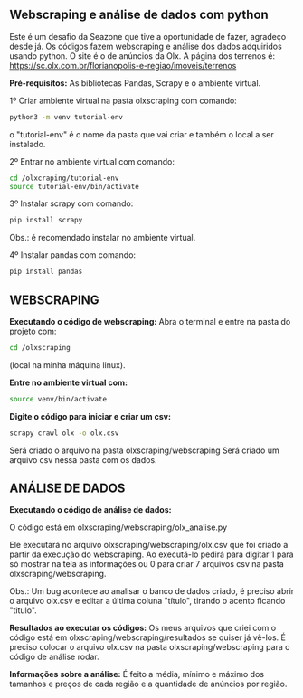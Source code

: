 ## Webscraping e análise de dados com python

Este é um desafio da Seazone que tive a oportunidade de fazer, agradeço desde já.
Os códigos fazem webscraping e análise dos dados adquiridos usando python.
O site é o de anúncios da Olx. A página dos terrenos é: https://sc.olx.com.br/florianopolis-e-regiao/imoveis/terrenos

**Pré-requisitos:**
As bibliotecas
Pandas,
Scrapy e o ambiente virtual.
<p>1º Criar ambiente virtual na pasta olxscraping com comando:</p>

``` bash
python3 -m venv tutorial-env
```
o "tutorial-env" é o nome da pasta que vai criar e também o local a ser instalado.
<p>2º Entrar no ambiente virtual com comando:<p/>

``` bash
cd /olxcraping/tutorial-env
source tutorial-env/bin/activate
```
  
3º Instalar scrapy com comando: 
``` bash
pip install scrapy
```
Obs.: é recomendado instalar no ambiente virtual.

<p>4º Instalar pandas com comando: </p>

``` bash
pip install pandas
```


## **WEBSCRAPING**
<p align="center"></p>

**Executando o código de webscraping:**
Abra o terminal e entre na pasta do projeto com:
```bash
cd /olxscraping
```
(local na minha máquina linux).

**Entre no ambiente virtual com:**
```bash
source venv/bin/activate
```

**Digite o código para iniciar e criar um csv:**
```bash
scrapy crawl olx -o olx.csv
```
Será criado o arquivo  na pasta olxscraping/webscraping
Será criado um arquivo csv nessa pasta com os dados.

## **ANÁLISE DE DADOS**
<p align="center"></p>


**Executando o código de análise de dados:**
<p>O código está em olxscraping/webscraping/olx_analise.py</p>
<p>Ele executará no arquivo 
olxscraping/webscraping/olx.csv que foi criado a partir da execução do webscraping.
Ao executá-lo pedirá para digitar 1 para só mostrar na tela as informações ou 0 para criar 7 arquivos csv na pasta olxscraping/webscraping.</p>
<p>
Obs.: Um bug acontece ao analisar o banco de dados criado, é preciso abrir o arquivo olx.csv e editar a última coluna "título", tirando o acento ficando "titulo".
</p>

**Resultados ao executar os códigos:**
Os meus arquivos que criei com o código está em olxscraping/webscraping/resultados se quiser já vê-los. É preciso colocar o arquivo olx.csv na pasta olxscraping/webscraping para o código de análise rodar.

**Informações sobre a análise:**
É feito a média, mínimo e máximo dos tamanhos e preços de cada região e a quantidade de anúncios por região.
